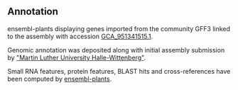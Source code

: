 **Annotation**
----------

ensembl-plants displaying genes imported from the community GFF3 linked to the assembly with accession [GCA\_951341515.1](http://www.ebi.ac.uk/ena/data/view/GCA_951341515.1).

Genomic annotation was deposited along with initial assembly submission by ["Martin Luther University Halle-Wittenberg"](URL_GOES_HERE).

Small RNA features, protein features, BLAST hits and cross-references have been
computed by [ensembl-plants](https://plants.ensembl.org/info/genome/annotation/index.html).
